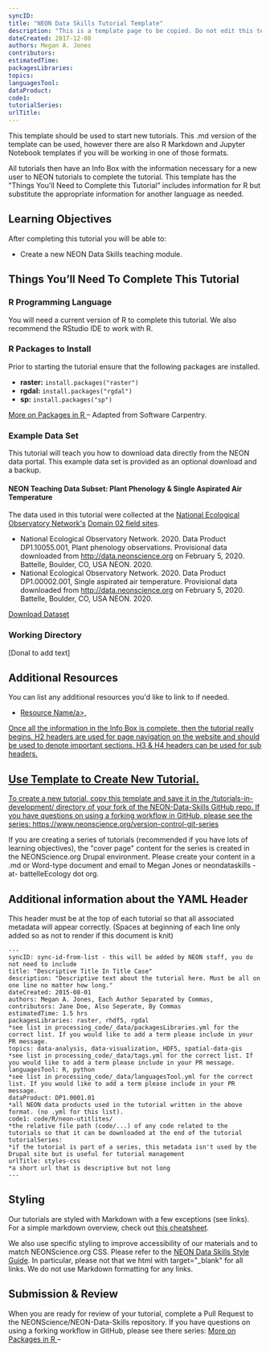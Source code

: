 ```yaml
---
syncID:
title: "NEON Data Skills Tutorial Template"
description: "This is a template page to be copied. Do not edit this template directly or your PR will be rejected."
dateCreated: 2017-12-08
authors: Megan A. Jones
contributors: 
estimatedTime: 
packagesLibraries: 
topics: 
languagesTool: 
dataProduct: 
code1: 
tutorialSeries: 
urlTitle: 
---
```


This template should be used to start new tutorials. This .md version of the 
template can be used, however there are also R Markdown and Jupyter Notebook 
templates if you will be working in one of those formats. 

All tutorials then have an Info Box with the information necessary for a new user
to NEON tutorials to complete the tutorial. This template has the "Things You'll 
Need to Complete this Tutorial" includes information for R but substitute the 
appropriate information for another language as needed. 

<div id="ds-objectives" markdown="1">

## Learning Objectives 
After completing this tutorial you will be able to: 

* Create a new NEON Data Skills teaching module. 

## Things You’ll Need To Complete This Tutorial

### R Programming Language
You will need a current version of R to complete this tutorial. We also recommend 
the RStudio IDE to work with R. 

### R Packages to Install
Prior to starting the tutorial ensure that the following packages are installed. 
* **raster:** `install.packages("raster")`
* **rgdal:** `install.packages("rgdal")`
* **sp:** `install.packages("sp")`

<a href="/packages-in-r" target="_blank"> More on Packages in R </a>– Adapted from Software Carpentry.

### Example Data Set

This tutorial will teach you how to download data directly from the NEON data 
portal.  This example data set is provided as an optional download and a backup. 

#### NEON Teaching Data Subset: Plant Phenology & Single Aspirated Air Temperature

The data used in this tutorial were collected at the 
<a href="http://www.neonscience.org" target="_blank"> National Ecological Observatory Network's</a> 
<a href="/field-sites/field-sites-map" target="_blank"> Domain 02 field sites</a>.  

* National Ecological Observatory Network. 2020. Data Product DP1.10055.001, Plant phenology observations. Provisional data downloaded from http://data.neonscience.org on February 5, 2020. Battelle, Boulder, CO, USA NEON. 2020.
* National Ecological Observatory Network. 2020. Data Product DP1.00002.001, Single aspirated air temperature. Provisional data downloaded from http://data.neonscience.org on February 5, 2020. Battelle, Boulder, CO, USA NEON. 2020.

<a href="https://ndownloader.figshare.com/files/9012085" class="link--button link--arrow">
Download Dataset</a>

### Working Directory
[Donal to add text]

## Additional Resources
You can list any additional resources you'd like to link to if needed. 

* <a href="URL Here" target="_blank"> Resource Name/a>,
 
</div>

Once all the information in the Info Box is complete, then the tutorial really 
begins. H2 headers are used for page navigation on the website and should be used
to denote important sections. H3 & H4 headers can be used for sub headers. 

## Use Template to Create New Tutorial. 
To create a new tutorial, copy this template and save it in the /tutorials-in-development/ 
directory of your fork of the NEON-Data-Skills GitHub repo. If you have questions 
on using a forking workflow in GitHub, please see the series: 
https://www.neonscience.org/version-control-git-series

If you are creating a series of tutorials (recommended if you have lots of learning 
objectives), the "cover page" content for the series is created in the NEONScience.org
Drupal environment. Please create your content in a .md or Word-type document and
email to Megan Jones or neondataskills -at- battelleEcology dot org.  


## Additional information about the YAML Header

This header must be at the top of each tutorial so that all associated metadata 
will appear correctly. (Spaces at beginning of each line only added so as not to render if this document is knit)

    ---
    syncID: sync-id-from-list - this will be added by NEON staff, you do not need to include
    title: "Descriptive Title In Title Case"
    description: "Descriptive text about the tutorial here. Must be all on one line no matter how long."
    dateCreated: 2015-08-01
    authors: Megan A. Jones, Each Author Separated by Commas, 
    contributors: Jane Doe, Also Seperate, By Commas
    estimatedTime: 1.5 hrs
    packagesLibraries: raster, rhdf5, rgdal
    *see list in processing_code/_data/packagesLibraries.yml for the correct list. If you would like to add a term please include in your PR message. 
    topics: data-analysis, data-visualization, HDF5, spatial-data-gis 
    *see list in processing_code/_data/tags.yml for the correct list. If you would like to add a term please include in your PR message. 
    languagesTool: R, python
    *see list in processing_code/_data/languagesTool.yml for the correct list. If you would like to add a term please include in your PR message. 
    dataProduct: DP1.0001.01
    *all NEON data products used in the tutorial written in the above format. (no .yml for this list). 
    code1: code/R/neon-utitlites/
    *the relative file path (code/...) of any code related to the tutorials so that it can be downloaded at the end of the tutorial
    tutorialSeries: 
    *if the tutorial is part of a series, this metadata isn't used by the Drupal site but is useful for tutorial management
    urlTitle: styles-css 
    *a short url that is descriptive but not long
    ---

## Styling 

Our tutorials are styled with Markdown with a few exceptions (see links). 
For a simple markdown overview, check out 
<a href="https://github.com/adam-p/markdown-here/wiki/Markdown-Cheatsheet" target="_blank">this cheatsheet</a>.

We also use specific styling to improve accessibility of our materials and to match 
NEONScience.org CSS. Please refer to the 
<a href="https://github.com/NEONScience/NEON-Data-Skills/blob/master/tutorials/NDS-style-guide.md" target="_blank">NEON Data Skills Style Guide</a>. 
In particular, please not that we html with target="_blank" for all links. We 
do not use Markdown formatting for any links. 

## Submission & Review 
When you are ready for review of your tutorial, complete a Pull Request to the 
NEONScience/NEON-Data-Skills repository. If you have questions on using a forking workflow in GitHub, please see there series: 
<a href="https://www.neonscience.org/version-control-git-series" target="_blank"> More on Packages in R </a>– 


